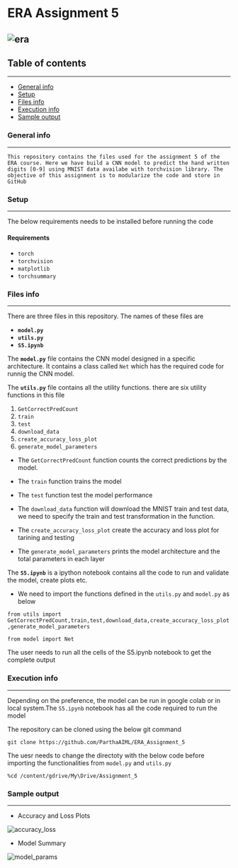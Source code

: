 
# ERA Assignment 5


![era](https://github.com/ParthaAIML/ERA_Assignment_5/assets/100613266/71a005f6-ce58-42c9-96f8-4d0954db54bd)
---

## Table of contents
---
* [General info](#general-info)
* [Setup](#setup)
* [Files info](#files-ino)
* [Execution info](#execution-info)
* [Sample output](#sample-output)

### General info
---
`This repository contains the files used for the assignment 5 of the ERA course. Here we have build a CNN model to predict the hand written digits [0-9] using MNIST data availabe with torchvision library. The objective of this assignment is to modularize the code and store in GitHub`

### Setup
---
The below requirements needs to be installed before running the code

#### Requirements
* `torch`
* `torchvision`
* `matplotlib`
* `torchsummary`

### Files info
---
There are three files in this repository. The names of these files are 
*  **`model.py`**
*  **`utils.py`**
*  **`S5.ipynb`**

The **`model.py`** file contains the CNN model designed in a specific architecture. It contains a class called `Net` which has the required code for runnig the CNN model.

The **`utils.py`** file contains all the utility functions. there are six utility functions in this file

 1. `GetCorrectPredCount`
 2. `train`
 3. `test`
 4. `download_data`
 5. `create_accuracy_loss_plot`
 6. `generate_model_parameters`
 
 * The `GetCorrectPredCount` function counts the correct predictions by the model.
 
 * The  `train` function trains the model
 
 * The  `test` function test the model performance

 * The  `download_data` function will download the MNIST train and test data, we need to specify the train and test transformation in the function.

 * The `create_accuracy_loss_plot` create the accuracy and loss plot for tarining and testing

 * The `generate_model_parameters` prints the model architecture and the total parameters in each layer

The **`S5.ipynb`** is a ipython notebook contains all the code to run and validate the model, create plots etc.

 * We need to import the functions defined in the `utils.py` and `model.py` as below

  `from utils import  GetCorrectPredCount,train,test,download_data,create_accuracy_loss_plot,generate_model_parameters`

  `from model import Net`
  
  The user needs to run all the cells of the S5.ipynb notebook to get the complete output

### Execution info
---
Depending on the preference, the model can be run in google colab or in local system.The `S5.ipynb` notebook has all the code required to run the model

The repository can be cloned using the below git command

`git clone https://github.com/ParthaAIML/ERA_Assignment_5`

The uesr needs to change the directoty with the below code before importing the functionalities from `model.py` and `utils.py`

`%cd /content/gdrive/My\Drive/Assignment_5` 

### Sample output
---
* Accuracy and Loss Plots

![accuracy_loss](https://github.com/ParthaAIML/ERA_Assignment_5/assets/100613266/f8330383-97db-438d-ae74-fb9431c1bfdb)

* Model Summary

![model_params](https://github.com/ParthaAIML/ERA_Assignment_5/assets/100613266/496e096d-7e42-4000-b74d-251f6f25399e)






